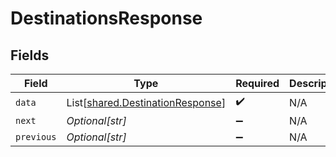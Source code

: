 # DestinationsResponse


## Fields

| Field                                                                          | Type                                                                           | Required                                                                       | Description                                                                    |
| ------------------------------------------------------------------------------ | ------------------------------------------------------------------------------ | ------------------------------------------------------------------------------ | ------------------------------------------------------------------------------ |
| `data`                                                                         | List[[shared.DestinationResponse](../../models/shared/destinationresponse.md)] | :heavy_check_mark:                                                             | N/A                                                                            |
| `next`                                                                         | *Optional[str]*                                                                | :heavy_minus_sign:                                                             | N/A                                                                            |
| `previous`                                                                     | *Optional[str]*                                                                | :heavy_minus_sign:                                                             | N/A                                                                            |